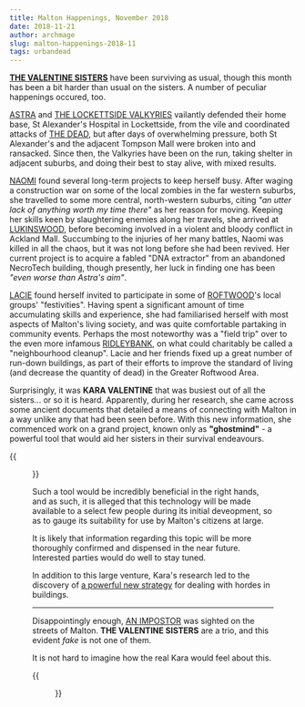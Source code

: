 ```yaml
---
title: Malton Happenings, November 2018
date: 2018-11-21
author: archmage
slug: malton-happenings-2018-11
tags: urbandead
---
```


[**THE VALENTINE SISTERS**](/valentine-sisters/) have been surviving as usual, though this month has been a bit harder than usual on the sisters. A number of peculiar happenings occured, too.

[ASTRA](http://www.urbandead.com/profile.cgi?id=2299496) and [THE LOCKETTSIDE VALKYRIES](http://wiki.urbandead.com/index.php/Lockettside_Valkyries) vailantly defended their home base, St Alexander's Hospital in Lockettside, from the vile and coordinated attacks of [THE DEAD](http://wiki.urbandead.com/index.php/The_Dead), but after days of overwhelming pressure, both St Alexander's and the adjacent Tompson Mall were broken into and ransacked. Since then, the Valkyries have been on the run, taking shelter in adjacent suburbs, and doing their best to stay alive, with mixed results.

[NAOMI](http://www.urbandead.com/profile.cgi?id=2299498) found several long-term projects to keep herself busy. After waging a construction war on some of the local zombies in the far western suburbs, she travelled to some more central, north-western suburbs, citing _"an utter lack of anything worth my time there"_ as her reason for moving. Keeping her skills keen by slaughtering enemies along her travels, she arrived at [LUKINSWOOD](http://wiki.urbandead.com/index.php/Lukinswood), before becoming involved in a violent and bloody conflict in Ackland Mall. Succumbing to the injuries of her many battles, Naomi was killed in all the chaos, but it was not long before she had been revived. Her current project is to acquire a fabled "DNA extractor" from an abandoned NecroTech building, though presently, her luck in finding one has been _"even worse than Astra's aim"_.

[LACIE](http://www.urbandead.com/profile.cgi?id=2299499) found herself invited to participate in some of [ROFTWOOD](http://wiki.urbandead.com/index.php/Roftwood)'s local groups' "festivities". Having spent a significant amount of time accumulating skills and experience, she had familiarised herself with most aspects of Malton's living society, and was quite comfortable partaking in community events. Perhaps the most noteworthy was a "field trip" over to the even more infamous [RIDLEYBANK](http://wiki.urbandead.com/index.php/Ridleybank), on what could charitably be called a "neighbourhood cleanup". Lacie and her friends fixed up a great number of run-down buildings, as part of their efforts to improve the standard of living (and decrease the quantity of dead) in the Greater Roftwood Area.

Surprisingly, it was **KARA VALENTINE** that was busiest out of all the sisters... or so it is heard. Apparently, during her research, she came across some ancient documents that detailed a means of connecting with Malton in a way unlike any that had been seen before. With this new information, she commenced work on a grand project, known only as **"ghostmind"** - a powerful tool that would aid her sisters in their survival endeavours.

{{<figure src="/ghostmind-screenshot-2018-11.png" width="80%">}}

Such a tool would be incredibly beneficial in the right hands, and as such, it is alleged that this technology will be made available to a select few people during its initial deveopment, so as to gauge its suitability for use by Malton's citizens at large.

It is likely that information regarding this topic will be more thoroughly confirmed and dispensed in the near future. Interested parties would do well to stay tuned.

In addition to this large venture, Kara's research led to the discovery of [a powerful new strategy](/posts/chain-culling) for dealing with hordes in buildings.

---

Disappointingly enough, [AN IMPOSTOR](http://urbandead.com/profile.cgi?id=2304856) was sighted on the streets of Malton. **THE VALENTINE SISTERS** are a trio, and this evident _fake_ is not one of them. 

It is not hard to imagine how the real Kara would feel about this. 

{{<figure src="/impostor.png" width="60%">}}